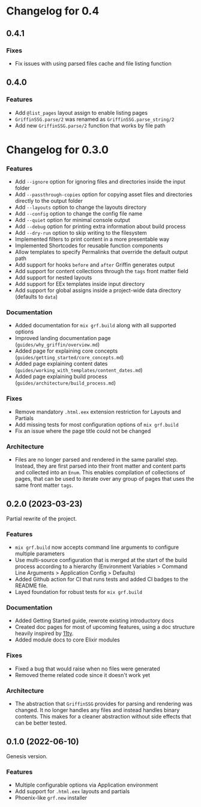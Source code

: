 # Changelog for 0.4

## 0.4.1

### Fixes

- Fix issues with using parsed files cache and file listing function

## 0.4.0

### Features

- Add `@list_pages` layout assign to enable listing pages
- `GriffinSSG.parse/2` was renamed as `GriffinSSG.parse_string/2`
- Add new `GriffinSSG.parse/2` function that works by file path

# Changelog for 0.3.0

### Features

- Add `--ignore` option for ignoring files and directories inside the input folder
- Add `--passthrough-copies` option for copying asset files and directories directly to the output folder
- Add `--layouts` option to change the layouts directory
- Add `--config` option to change the config file name
- Add `--quiet` option for minimal console output
- Add `--debug` option for printing extra information about build process
- Add `--dry-run` option to skip writing to the filesystem
- Implemented filters to print content in a more presentable way
- Implemented Shortcodes for reusable function components
- Allow templates to specify Permalinks that override the default output path
- Add support for hooks `before` and `after` Griffin generates output
- Add support for content collections through the `tags` front matter field
- Add support for nested layouts
- Add support for EEx templates inside input directory
- Add support for global assigns inside a project-wide data directory (defaults to `data`)

### Documentation

- Added documentation for `mix grf.build` along with all supported options
- Improved landing documentation page (`guides/why_griffin/overview.md`)
- Added page for explaining core concepts (`guides/getting_started/core_concepts.md`)
- Added page explaining content dates (`guides/working_with_templates/content_dates.md`)
- Added page explaining build process (`guides/architecture/build_process.md`)

### Fixes

- Remove mandatory `.html.eex` extension restriction for Layouts and Partials
- Add missing tests for most configuration options of `mix grf.build`
- Fix an issue where the page title could not be changed

### Architecture

- Files are no longer parsed and rendered in the same parallel step.
  Instead, they are first parsed into their front matter and content parts and collected
  into an `Enum`. This enables compilation of collections of pages, that can be used to iterate
  over any group of pages that uses the same front matter `tags`.

## 0.2.0 (2023-03-23)

Partial rewrite of the project.

### Features

- `mix grf.build` now accepts command line arguments to configure multiple parameters
- Use multi-source configuration that is merged at the start of the build process according to a hierarchy (Environment Variables > Command Line Arguments > Application Config > Defaults)
- Added Github action for CI that runs tests and added CI badges to the README file.
- Layed foundation for robust tests for `mix grf.build`

### Documentation

- Added Getting Started guide, rewrote existing introductory docs
- Created doc pages for most of upcoming features, using a doc structure heavily inspired by [11ty](https://www.11ty.dev/docs/).
- Added module docs to core Elixir modules

### Fixes

- Fixed a bug that would raise when no files were generated
- Removed theme related code since it doesn't work yet

### Architecture

- The abstraction that `GriffinSSG` provides for parsing and rendering was changed.
  It no longer handles any files and instead handles binary contents.
  This makes for a cleaner abstraction without side effects that can be better tested.

## 0.1.0 (2022-06-10)

Genesis version.

### Features

- Multiple configurable options via Application environment
- Add support for `.html.eex` layouts and partials
- Phoenix-like `grf.new` installer
